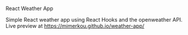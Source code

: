 React Weather App

Simple React weather app using React Hooks and the openweather API.
Live preview at https://mimerkou.github.io/weather-app/
